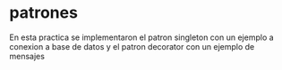 # patrones
En esta practica se implementaron el patron singleton con un ejemplo a conexion a base de datos y el patron decorator con un ejemplo de mensajes 
